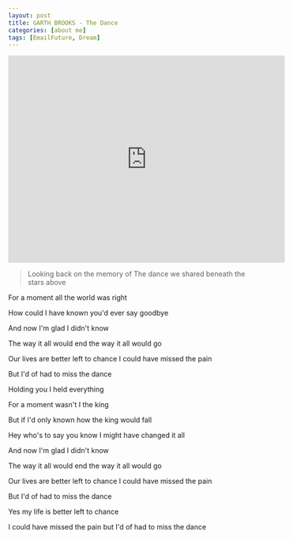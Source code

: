 ```yaml
---
layout: post
title: GARTH BROOKS - The Dance
categories: [about me]
tags: [EmailFuture, Dream]
---
```


<iframe width="560" height="420" src="http://www.youtube.com/embed/k7FRbeaXjvk" frameborder="0"> </iframe>

>	Looking back on the memory of 
>	The dance we shared beneath the stars above 

For a moment all the world was right 

How could I have known you'd ever say goodbye 

And now I'm glad I didn't know 

The way it all would end the way it all would go 

Our lives are better left to chance I could have missed the pain 

But I'd of had to miss the dance 

Holding you I held everything 

For a moment wasn't I the king 

But if I'd only known how the king would fall 

Hey who's to say you know I might have changed it all 

And now I'm glad I didn't know 

The way it all would end the way it all would go 

Our lives are better left to chance I could have missed the pain 

But I'd of had to miss the dance 

Yes my life is better left to chance 

I could have missed the pain but I'd of had to miss the dance